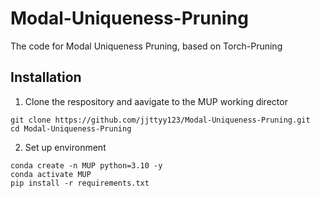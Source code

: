 # Modal-Uniqueness-Pruning
The code for Modal Uniqueness Pruning, based on Torch-Pruning

## Installation

1. Clone the respository and aavigate to the MUP working director
```
git clone https://github.com/jjttyy123/Modal-Uniqueness-Pruning.git
cd Modal-Uniqueness-Pruning
```
2. Set up environment
```
conda create -n MUP python=3.10 -y
conda activate MUP
pip install -r requirements.txt
```
